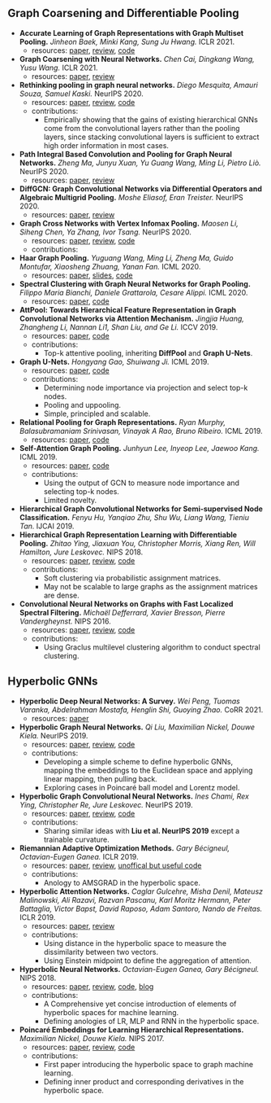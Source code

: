 ## Graph Coarsening and Differentiable Pooling
- **Accurate Learning of Graph Representations with Graph Multiset Pooling.** *Jinheon Baek, Minki Kang, Sung Ju Hwang.* ICLR 2021.
  - resources: [paper](https://openreview.net/pdf?id=JHcqXGaqiGn), [review](https://openreview.net/forum?id=JHcqXGaqiGn), [code](https://github.com/JinheonBaek/GMT)
- **Graph Coarsening with Neural Networks.** *Chen Cai, Dingkang Wang, Yusu Wang.* ICLR 2021.
  - resources: [paper](https://openreview.net/pdf?id=uxpzitPEooJ), [review](https://openreview.net/forum?id=uxpzitPEooJ)
- **Rethinking pooling in graph neural networks.** *Diego Mesquita, Amauri Souza, Samuel Kaski.* NeurIPS 2020.
  - resources: [paper](https://proceedings.neurips.cc/paper/2020/file/1764183ef03fc7324eb58c3842bd9a57-Paper.pdf), [review](https://proceedings.neurips.cc/paper/2020/file/1764183ef03fc7324eb58c3842bd9a57-Review.html), [code](https://github.com/AaltoPML/Rethinking-pooling-in-GNNs)
  - contributions:
    - Empirically showing that the gains of existing hierarchical GNNs come from the convolutional layers rather than the pooling layers, since stacking convolutional layers is sufficient to extract high order information in most cases.
- **Path Integral Based Convolution and Pooling for Graph Neural Networks.** *Zheng Ma, Junyu Xuan, Yu Guang Wang, Ming Li, Pietro Liò.* NeurIPS 2020.
  - resources: [paper](https://proceedings.neurips.cc/paper/2020/file/be53d253d6bc3258a8160556dda3e9b2-Paper.pdf), [review](https://proceedings.neurips.cc/paper/2020/file/be53d253d6bc3258a8160556dda3e9b2-Review.html)
- **DiffGCN: Graph Convolutional Networks via Differential Operators and Algebraic Multigrid Pooling.** *Moshe Eliasof, Eran Treister.* NeurIPS 2020.
  - resources: [paper](https://proceedings.neurips.cc/paper/2020/file/d16a974d4d6d0d71b29bfbfe045f1da7-Paper.pdf), [review](https://proceedings.neurips.cc/paper/2020/file/d16a974d4d6d0d71b29bfbfe045f1da7-Review.html)
- **Graph Cross Networks with Vertex Infomax Pooling.** *Maosen Li, Siheng Chen, Ya Zhang, Ivor Tsang.* NeurIPS 2020.
  - resources: [paper](https://proceedings.neurips.cc/paper/2020/file/a26398dca6f47b49876cbaffbc9954f9-Paper.pdf), [review](https://proceedings.neurips.cc/paper/2020/file/a26398dca6f47b49876cbaffbc9954f9-Review.html), [code](https://github.com/limaosen0/GXN)
  - contributions:
- **Haar Graph Pooling.** *Yuguang Wang, Ming Li, Zheng Ma, Guido Montufar, Xiaosheng Zhuang, Yanan Fan.* ICML 2020.
  - resources: [paper](http://proceedings.mlr.press/v119/wang20m/wang20m.pdf), [slides](https://icml.cc/media/Slides/icml/2020/virtual(no-parent)-15-22-00UTC-6118-haar_graph_pool.pdf), [code](https://github.com/YuGuangWang/HaarPool)
- **Spectral Clustering with Graph Neural Networks for Graph Pooling.** *Filippo Maria Bianchi, Daniele Grattarola, Cesare Alippi.* ICML 2020.
  - resources: [paper](http://proceedings.mlr.press/v119/bianchi20a/bianchi20a.pdf), [code](https://github.com/FilippoMB/Spectral-Clustering-with-Graph-Neural-Networks-for-Graph-Pooling/blob/master/Clustering.py)
- **AttPool: Towards Hierarchical Feature Representation in Graph Convolutional Networks via Attention Mechanism.** *Jingjia Huang, Zhangheng Li, Nannan Li1, Shan Liu, and Ge Li.* ICCV 2019.
  - resources: [paper](https://openaccess.thecvf.com/content_ICCV_2019/papers/Huang_AttPool_Towards_Hierarchical_Feature_Representation_in_Graph_Convolutional_Networks_via_ICCV_2019_paper.pdf), [code](https://github.com/silent567/attpool2)
  - contributions:
    - Top-k attentive pooling, inheriting **DiffPool** and **Graph U-Nets**.
- **Graph U-Nets.** *Hongyang Gao, Shuiwang Ji.* ICML 2019.
  - resources: [paper](https://proceedings.mlr.press/v97/gao19a/gao19a.pdf), [code](https://github.com/HongyangGao/Graph-U-Nets)
  - contributions:
    - Determining node importance via projection and select top-k nodes.
    - Pooling and uppooling.
    - Simple, principled and scalable.
- **Relational Pooling for Graph Representations.** *Ryan Murphy, Balasubramaniam Srinivasan, Vinayak A Rao, Bruno Ribeiro.* ICML 2019.
  - resources: [paper](http://proceedings.mlr.press/v97/murphy19a/murphy19a.pdf), [code](https://github.com/PurdueMINDS/RelationalPooling)
- **Self-Attention Graph Pooling.** *Junhyun Lee, Inyeop Lee, Jaewoo Kang.* ICML 2019.
  - resources: [paper](http://proceedings.mlr.press/v97/lee19c/lee19c.pdf), [code](https://github.com/inyeoplee77/SAGPool)
  - contributions:
    - Using the output of GCN to measure node importance and selecting top-k nodes.
    - Limited novelty.
- **Hierarchical Graph Convolutional Networks for Semi-supervised Node Classification.** *Fenyu Hu, Yanqiao Zhu, Shu Wu, Liang Wang, Tieniu Tan.* IJCAI 2019.
- **Hierarchical Graph Representation Learning with Differentiable Pooling.** *Zhitao Ying, Jiaxuan You, Christopher Morris, Xiang Ren, Will Hamilton, Jure Leskovec.* NIPS 2018.
  - resources: [paper](https://proceedings.neurips.cc/paper/2018/file/e77dbaf6759253c7c6d0efc5690369c7-Paper.pdf), [review](https://proceedings.neurips.cc/paper/2018/file/e77dbaf6759253c7c6d0efc5690369c7-Review.html), [code](https://github.com/RexYing/diffpool)
  - contributions:
    - Soft clustering via probabilistic assignment matrices.
    - May not be scalable to large graphs as the assignment matrices are dense.
- **Convolutional Neural Networks on Graphs with Fast Localized Spectral Filtering.** *Michaël Defferrard, Xavier Bresson, Pierre Vandergheynst.* NIPS 2016.
  - resources: [paper](https://proceedings.neurips.cc/paper/2016/file/04df4d434d481c5bb723be1b6df1ee65-Paper.pdf), [review](https://proceedings.neurips.cc/paper/2016/file/04df4d434d481c5bb723be1b6df1ee65-Review.html), [code](https://github.com/mdeff/cnn_graph)
  - contributions:
    - Using Graclus multilevel clustering algorithm to conduct spectral clustering.
## Hyperbolic GNNs
- **Hyperbolic Deep Neural Networks: A Survey.** *Wei Peng, Tuomas Varanka, Abdelrahman Mostafa, Henglin Shi, Guoying Zhao.* CoRR 2021.
  - resources: [paper](https://arxiv.org/pdf/2101.04562.pdf)
- **Hyperbolic Graph Neural Networks.** *Qi Liu, Maximilian Nickel, Douwe Kiela.* NeurIPS 2019.
  - resources: [paper](https://proceedings.neurips.cc/paper/2019/file/103303dd56a731e377d01f6a37badae3-Paper.pdf), [review](https://proceedings.neurips.cc/paper/2019/file/103303dd56a731e377d01f6a37badae3-Review.html), [code](https://github.com/facebookresearch/hgnn)
  - contributions:
    - Developing a simple scheme to define hyperbolic GNNs, mapping the embeddings to the Euclidean space and applying linear mapping, then pulling back.
    - Exploring cases in Poincaré ball model and Lorentz model.
- **Hyperbolic Graph Convolutional Neural Networks.** *Ines Chami, Rex Ying, Christopher Re, Jure Leskovec.* NeurIPS 2019.
  - resources: [paper](https://proceedings.neurips.cc/paper/2019/file/0415740eaa4d9decbc8da001d3fd805f-Paper.pdf), [review](https://proceedings.neurips.cc/paper/2019/file/0415740eaa4d9decbc8da001d3fd805f-Review.html), [code](https://github.com/HazyResearch/hgcn)
  - contributions:
    - Sharing similar ideas with **Liu et al. NeurIPS 2019** except a trainable curvature.
- **Riemannian Adaptive Optimization Methods.** *Gary Bécigneul, Octavian-Eugen Ganea.* ICLR 2019.
  - resources: [paper](https://openreview.net/pdf?id=r1eiqi09K7), [review](https://openreview.net/forum?id=r1eiqi09K7), [unoffical but useful code](https://github.com/geoopt/geoopt)
  - contributions:
    - Anology to AMSGRAD in the hyperbolic space.
- **Hyperbolic Attention Networks.** *Caglar Gulcehre, Misha Denil, Mateusz Malinowski, Ali Razavi, Razvan Pascanu, Karl Moritz Hermann, Peter Battaglia, Victor Bapst, David Raposo, Adam Santoro, Nando de Freitas.* ICLR 2019.
  - resources: [paper](https://openreview.net/pdf?id=rJxHsjRqFQ), [review](https://openreview.net/forum?id=rJxHsjRqFQ)
  - contributions:
    - Using distance in the hyperbolic space to measure the dissimilarity between two vectors.
    - Using Einstein midpoint to define the aggregation of attention.
- **Hyperbolic Neural Networks.** *Octavian-Eugen Ganea, Gary Bécigneul.* NIPS 2018.
  - resources: [paper](https://proceedings.neurips.cc/paper/2018/file/dbab2adc8f9d078009ee3fa810bea142-Paper.pdf), [review](https://proceedings.neurips.cc/paper/2018/file/dbab2adc8f9d078009ee3fa810bea142-Review.html), [code](https://github.com/dalab/hyperbolic_cones), [blog](http://hyperbolicdeeplearning.com/)
  - contributions:
    - A Comprehensive yet concise introduction of elements of hyperbolic spaces for machine learning.
    - Defining anologies of LR, MLP and RNN in the hyperbolic space.
- **Poincaré Embeddings for Learning Hierarchical Representations.** *Maximilian Nickel, Douwe Kiela.* NIPS 2017.
  - resources: [paper](https://papers.nips.cc/paper/2017/file/59dfa2df42d9e3d41f5b02bfc32229dd-Paper.pdf), [review](https://papers.nips.cc/paper/2017/file/59dfa2df42d9e3d41f5b02bfc32229dd-Review.html), [code](https://github.com/facebookresearch/poincare-embeddings)
  - contributions:
    - First paper introducing the hyperbolic space to graph machine learning.
    - Defining inner product and corresponding derivatives in the hyperbolic space.